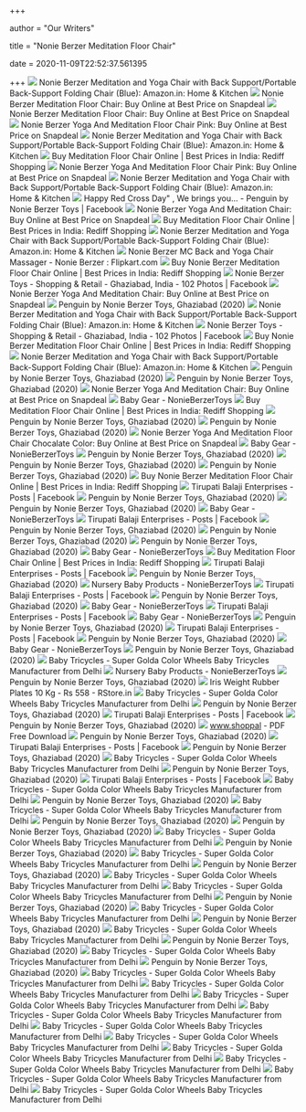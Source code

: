 +++
        
author = "Our Writers"
        
title = "Nonie Berzer Meditation Floor Chair"
        
date = 2020-11-09T22:52:37.561395
        
+++
[ ![](https://images-na.ssl-images-amazon.com/images/I/31yMF%2BQH%2BoL.jpg)](https://images-na.ssl-images-amazon.com/images/I/31yMF%2BQH%2BoL.jpg) Nonie Berzer Meditation and Yoga Chair with Back Support/Portable  Back-Support Folding Chair (Blue): Amazon.in: Home & Kitchen
[ ![](https://n2.sdlcdn.com/imgs/a/h/w/Nonie-Berzer-Body-Massager-SDL336300187-1-32b3a.JPG)](https://n2.sdlcdn.com/imgs/a/h/w/Nonie-Berzer-Body-Massager-SDL336300187-1-32b3a.JPG) Nonie Berzer Meditation Floor Chair: Buy Online at Best Price on Snapdeal
[ ![](https://n1.sdlcdn.com/imgs/a/h/w/Nonie-Berzer-Body-Massager-SDL336300187-2-a6c47.JPG)](https://n1.sdlcdn.com/imgs/a/h/w/Nonie-Berzer-Body-Massager-SDL336300187-2-a6c47.JPG) Nonie Berzer Meditation Floor Chair: Buy Online at Best Price on Snapdeal
[ ![](https://n1.sdlcdn.com/imgs/a/r/w/Nonie-Berzer-Yoga-And-Meditation-SDL319681181-1-5bcdb.jpg)](https://n1.sdlcdn.com/imgs/a/r/w/Nonie-Berzer-Yoga-And-Meditation-SDL319681181-1-5bcdb.jpg) Nonie Berzer Yoga And Meditation Floor Chair Pink: Buy Online at Best Price  on Snapdeal
[ ![](https://images-eu.ssl-images-amazon.com/images/I/31yMF%2BQH%2BoL._SR600%2C315_PIWhiteStrip%2CBottomLeft%2C0%2C35_PIStarRatingFIVE%2CBottomLeft%2C360%2C-6_SR600%2C315_SCLZZZZZZZ_.jpg)](https://images-eu.ssl-images-amazon.com/images/I/31yMF%2BQH%2BoL._SR600%2C315_PIWhiteStrip%2CBottomLeft%2C0%2C35_PIStarRatingFIVE%2CBottomLeft%2C360%2C-6_SR600%2C315_SCLZZZZZZZ_.jpg) Nonie Berzer Meditation and Yoga Chair with Back Support/Portable  Back-Support Folding Chair (Blue): Amazon.in: Home & Kitchen
[ ![](http://imshopping.rediff.com/imgshop/450-450/shopping/pixs/17805/m/mc-chocolate-m-1-2x._meditation-floor-chair.jpg)](http://imshopping.rediff.com/imgshop/450-450/shopping/pixs/17805/m/mc-chocolate-m-1-2x._meditation-floor-chair.jpg) Buy Meditation Floor Chair Online | Best Prices in India: Rediff Shopping
[ ![](https://n3.sdlcdn.com/imgs/a/r/w/Nonie-Berzer-Yoga-And-Meditation-SDL319681181-3-96a1a.jpg)](https://n3.sdlcdn.com/imgs/a/r/w/Nonie-Berzer-Yoga-And-Meditation-SDL319681181-3-96a1a.jpg) Nonie Berzer Yoga And Meditation Floor Chair Pink: Buy Online at Best Price  on Snapdeal
[ ![](https://images-na.ssl-images-amazon.com/images/I/21QrubzDrvL.jpg)](https://images-na.ssl-images-amazon.com/images/I/21QrubzDrvL.jpg) Nonie Berzer Meditation and Yoga Chair with Back Support/Portable  Back-Support Folding Chair (Blue): Amazon.in: Home & Kitchen
[ ![](https://lookaside.fbsbx.com/lookaside/crawler/media/?media_id=2558510547705321)](https://lookaside.fbsbx.com/lookaside/crawler/media/?media_id=2558510547705321) Happy Red Cross Day" , We brings you... - Penguin by Nonie Berzer Toys |  Facebook
[ ![](https://n3.sdlcdn.com/imgs/a/r/d/large/Nonie-Berzer-Yoga-And-Meditation-SDL395554050-1-befc9.jpg)](https://n3.sdlcdn.com/imgs/a/r/d/large/Nonie-Berzer-Yoga-And-Meditation-SDL395554050-1-befc9.jpg) Nonie Berzer Yoga And Meditation Chair: Buy Online at Best Price on Snapdeal
[ ![](http://imshopping.rediff.com/imgshop/800-1280/shopping/pixs/17805/y/yoga_chair_fold_pink._meditation-floor-chair.jpg)](http://imshopping.rediff.com/imgshop/800-1280/shopping/pixs/17805/y/yoga_chair_fold_pink._meditation-floor-chair.jpg) Buy Meditation Floor Chair Online | Best Prices in India: Rediff Shopping
[ ![](https://images-na.ssl-images-amazon.com/images/I/61rHjoXsDcL._SL1500_.jpg)](https://images-na.ssl-images-amazon.com/images/I/61rHjoXsDcL._SL1500_.jpg) Nonie Berzer Meditation and Yoga Chair with Back Support/Portable  Back-Support Folding Chair (Blue): Amazon.in: Home & Kitchen
[ ![](https://rukminim1.flixcart.com/image/352/352/massager/r/b/r/nonie-berzer-back-and-yoga-chair-mc-original-imae38t2xezcgwch.jpeg?q=70)](https://rukminim1.flixcart.com/image/352/352/massager/r/b/r/nonie-berzer-back-and-yoga-chair-mc-original-imae38t2xezcgwch.jpeg?q=70) Nonie Berzer MC Back and Yoga Chair Massager - Nonie Berzer : Flipkart.com
[ ![](http://imshopping.rediff.com/imgshop/300-300/shopping/pixs/24965/h/hawaiiannoni-400_58b65d03b9f72._hawaiian-herbal-noni-juice.jpg)](http://imshopping.rediff.com/imgshop/300-300/shopping/pixs/24965/h/hawaiiannoni-400_58b65d03b9f72._hawaiian-herbal-noni-juice.jpg) Buy Nonie Berzer Meditation Floor Chair Online | Best Prices in India:  Rediff Shopping
[ ![](https://lookaside.fbsbx.com/lookaside/crawler/media/?media_id=147276563668050)](https://lookaside.fbsbx.com/lookaside/crawler/media/?media_id=147276563668050) Nonie Berzer Toys - Shopping & Retail - Ghaziabad, India - 102 Photos |  Facebook
[ ![](https://n3.sdlcdn.com/imgs/a/r/d/large/Nonie-Berzer-Yoga-And-Meditation-SDL395554050-2-a76bf.jpg)](https://n3.sdlcdn.com/imgs/a/r/d/large/Nonie-Berzer-Yoga-And-Meditation-SDL395554050-2-a76bf.jpg) Nonie Berzer Yoga And Meditation Chair: Buy Online at Best Price on Snapdeal
[ ![](https://img.fashyas.com/3/1446005228955864/picture?type=large)](https://img.fashyas.com/3/1446005228955864/picture?type=large) Penguin by Nonie Berzer Toys, Ghaziabad (2020)
[ ![](https://images-na.ssl-images-amazon.com/images/I/21y7yRy7CbL.jpg)](https://images-na.ssl-images-amazon.com/images/I/21y7yRy7CbL.jpg) Nonie Berzer Meditation and Yoga Chair with Back Support/Portable  Back-Support Folding Chair (Blue): Amazon.in: Home & Kitchen
[ ![](https://lookaside.fbsbx.com/lookaside/crawler/media/?media_id=104348951294145)](https://lookaside.fbsbx.com/lookaside/crawler/media/?media_id=104348951294145) Nonie Berzer Toys - Shopping & Retail - Ghaziabad, India - 102 Photos |  Facebook
[ ![](http://imshopping.rediff.com/imgshop/300-300/shopping/pixs/15635/y/yogisradiantnoni500ml._dayogis-radiant-noni-juices-code-dy011-.jpg)](http://imshopping.rediff.com/imgshop/300-300/shopping/pixs/15635/y/yogisradiantnoni500ml._dayogis-radiant-noni-juices-code-dy011-.jpg) Buy Nonie Berzer Meditation Floor Chair Online | Best Prices in India:  Rediff Shopping
[ ![](https://images-na.ssl-images-amazon.com/images/I/61sgMYZX0bL._SL1500_.jpg)](https://images-na.ssl-images-amazon.com/images/I/61sgMYZX0bL._SL1500_.jpg) Nonie Berzer Meditation and Yoga Chair with Back Support/Portable  Back-Support Folding Chair (Blue): Amazon.in: Home & Kitchen
[ ![](https://scontent.fymy1-1.fna.fbcdn.net/v/t1.0-9/p720x720/95953564_2559286717627704_5818199403399217152_o.jpg?_nc_cat=107&_nc_sid=2d5d41&_nc_ohc=EO0fFEZuvCUAX9DvC5S&_nc_ht=scontent.fymy1-1.fna&tp=6&oh=ac9979fbdb59011661823766d186ffaf&oe=5FB19BE1)](https://scontent.fymy1-1.fna.fbcdn.net/v/t1.0-9/p720x720/95953564_2559286717627704_5818199403399217152_o.jpg?_nc_cat=107&_nc_sid=2d5d41&_nc_ohc=EO0fFEZuvCUAX9DvC5S&_nc_ht=scontent.fymy1-1.fna&tp=6&oh=ac9979fbdb59011661823766d186ffaf&oe=5FB19BE1) Penguin by Nonie Berzer Toys, Ghaziabad (2020)
[ ![](https://lookaside.fbsbx.com/lookaside/crawler/media/?media_id=253726762388810&get_thumbnail=1)](https://lookaside.fbsbx.com/lookaside/crawler/media/?media_id=253726762388810&get_thumbnail=1) Penguin by Nonie Berzer Toys, Ghaziabad (2020)
[ ![](https://n1.sdlcdn.com/imgs/a/r/d/large/Nonie-Berzer-Yoga-And-Meditation-SDL395554050-3-2a026.jpg)](https://n1.sdlcdn.com/imgs/a/r/d/large/Nonie-Berzer-Yoga-And-Meditation-SDL395554050-3-2a026.jpg) Nonie Berzer Yoga And Meditation Chair: Buy Online at Best Price on Snapdeal
[ ![](https://secureservercdn.net/192.169.221.188/lz7.72b.myftpupload.com/wp-content/uploads/2020/07/nova-walker-300x300.jpg)](https://secureservercdn.net/192.169.221.188/lz7.72b.myftpupload.com/wp-content/uploads/2020/07/nova-walker-300x300.jpg) Baby Gear - NonieBerzerToys
[ ![](http://imshopping.rediff.com/imgshop/800-1280/shopping/pixs/17805/m/mc_back._meditation-floor-chair.jpg)](http://imshopping.rediff.com/imgshop/800-1280/shopping/pixs/17805/m/mc_back._meditation-floor-chair.jpg) Buy Meditation Floor Chair Online | Best Prices in India: Rediff Shopping
[ ![](https://scontent.fymy1-2.fna.fbcdn.net/v/t1.0-9/s720x720/99295188_2568487880040921_5309938020177149952_n.jpg?_nc_cat=103&_nc_sid=110474&_nc_ohc=c73L9OUGJk0AX_5pInF&_nc_ht=scontent.fymy1-2.fna&tp=7&oh=00d8861c718bb0ed57664b63bab3732f&oe=5F7FBAD4)](https://scontent.fymy1-2.fna.fbcdn.net/v/t1.0-9/s720x720/99295188_2568487880040921_5309938020177149952_n.jpg?_nc_cat=103&_nc_sid=110474&_nc_ohc=c73L9OUGJk0AX_5pInF&_nc_ht=scontent.fymy1-2.fna&tp=7&oh=00d8861c718bb0ed57664b63bab3732f&oe=5F7FBAD4) Penguin by Nonie Berzer Toys, Ghaziabad (2020)
[ ![](https://scontent.fymy1-1.fna.fbcdn.net/v/t1.0-9/p720x720/97621148_2563115613911481_3399869083284406272_o.jpg?_nc_cat=102&_nc_sid=2d5d41&_nc_ohc=74spFEuB048AX-HcH8Y&_nc_ht=scontent.fymy1-1.fna&tp=6&oh=267be5e97d639fbcffd07e7c4bbdbf13&oe=5FB0441C)](https://scontent.fymy1-1.fna.fbcdn.net/v/t1.0-9/p720x720/97621148_2563115613911481_3399869083284406272_o.jpg?_nc_cat=102&_nc_sid=2d5d41&_nc_ohc=74spFEuB048AX-HcH8Y&_nc_ht=scontent.fymy1-1.fna&tp=6&oh=267be5e97d639fbcffd07e7c4bbdbf13&oe=5FB0441C) Penguin by Nonie Berzer Toys, Ghaziabad (2020)
[ ![](https://n3.sdlcdn.com/imgs/a/r/w/Nonie-Berzer-Yoga-And-Meditation-SDL303782988-2-2c6e5.jpg)](https://n3.sdlcdn.com/imgs/a/r/w/Nonie-Berzer-Yoga-And-Meditation-SDL303782988-2-2c6e5.jpg) Nonie Berzer Yoga And Meditation Floor Chair Chocalate Color: Buy Online at  Best Price on Snapdeal
[ ![](https://secureservercdn.net/192.169.221.188/lz7.72b.myftpupload.com/wp-content/uploads/2020/07/smiley-walker-musical-300x300.jpg)](https://secureservercdn.net/192.169.221.188/lz7.72b.myftpupload.com/wp-content/uploads/2020/07/smiley-walker-musical-300x300.jpg) Baby Gear - NonieBerzerToys
[ ![](https://scontent.fymy1-1.fna.fbcdn.net/v/t1.0-9/p720x720/101830581_2579097158979993_5977585571034300416_o.jpg?_nc_cat=107&_nc_sid=2d5d41&_nc_ohc=WwOZ6zSrn4kAX-TwVu5&_nc_ht=scontent.fymy1-1.fna&tp=6&oh=db8bf76728f86e7dbaa69a00425e86be&oe=5F813688)](https://scontent.fymy1-1.fna.fbcdn.net/v/t1.0-9/p720x720/101830581_2579097158979993_5977585571034300416_o.jpg?_nc_cat=107&_nc_sid=2d5d41&_nc_ohc=WwOZ6zSrn4kAX-TwVu5&_nc_ht=scontent.fymy1-1.fna&tp=6&oh=db8bf76728f86e7dbaa69a00425e86be&oe=5F813688) Penguin by Nonie Berzer Toys, Ghaziabad (2020)
[ ![](https://scontent.fymy1-1.fna.fbcdn.net/v/t1.0-9/s720x720/98201155_2562949803928062_5184799835861024768_o.jpg?_nc_cat=104&_nc_sid=7aed08&_nc_ohc=R4BCMJjV89oAX9VhYkp&_nc_ht=scontent.fymy1-1.fna&tp=7&oh=862e83627f1d35f9cc051260e807cf36&oe=5FADF7A2)](https://scontent.fymy1-1.fna.fbcdn.net/v/t1.0-9/s720x720/98201155_2562949803928062_5184799835861024768_o.jpg?_nc_cat=104&_nc_sid=7aed08&_nc_ohc=R4BCMJjV89oAX9VhYkp&_nc_ht=scontent.fymy1-1.fna&tp=7&oh=862e83627f1d35f9cc051260e807cf36&oe=5FADF7A2) Penguin by Nonie Berzer Toys, Ghaziabad (2020)
[ ![](https://scontent.fymy1-1.fna.fbcdn.net/v/t1.0-9/s720x720/107099751_137546667974373_6823598274149268713_o.jpg?_nc_cat=108&_nc_sid=2d5d41&_nc_ohc=k5KEMcdKzjMAX_FpZDP&_nc_ht=scontent.fymy1-1.fna&tp=7&oh=a11f5b6deaab4c5d03df782d8353597d&oe=5F80129C)](https://scontent.fymy1-1.fna.fbcdn.net/v/t1.0-9/s720x720/107099751_137546667974373_6823598274149268713_o.jpg?_nc_cat=108&_nc_sid=2d5d41&_nc_ohc=k5KEMcdKzjMAX_FpZDP&_nc_ht=scontent.fymy1-1.fna&tp=7&oh=a11f5b6deaab4c5d03df782d8353597d&oe=5F80129C) Penguin by Nonie Berzer Toys, Ghaziabad (2020)
[ ![](http://imshopping.rediff.com/imgshop/300-300/shopping/pixs/946/h/health006jan2008._massage-chair-massager-with-sound-therapy.jpg)](http://imshopping.rediff.com/imgshop/300-300/shopping/pixs/946/h/health006jan2008._massage-chair-massager-with-sound-therapy.jpg) Buy Nonie Berzer Meditation Floor Chair Online | Best Prices in India:  Rediff Shopping
[ ![](https://lookaside.fbsbx.com/lookaside/crawler/media/?media_id=810139682685932)](https://lookaside.fbsbx.com/lookaside/crawler/media/?media_id=810139682685932) Tirupati Balaji Enterprises - Posts | Facebook
[ ![](https://scontent.fymy1-2.fna.fbcdn.net/v/t1.0-9/p720x720/97125090_2562758697280506_2560328780803473408_o.jpg?_nc_cat=111&_nc_sid=2d5d41&_nc_ohc=A_x4KquPYbwAX9NS6og&_nc_ht=scontent.fymy1-2.fna&tp=6&oh=9f8d7d6f1454c18c947b1b8bb2664e77&oe=5FAE4A21)](https://scontent.fymy1-2.fna.fbcdn.net/v/t1.0-9/p720x720/97125090_2562758697280506_2560328780803473408_o.jpg?_nc_cat=111&_nc_sid=2d5d41&_nc_ohc=A_x4KquPYbwAX9NS6og&_nc_ht=scontent.fymy1-2.fna&tp=6&oh=9f8d7d6f1454c18c947b1b8bb2664e77&oe=5FAE4A21) Penguin by Nonie Berzer Toys, Ghaziabad (2020)
[ ![](https://scontent.fymy1-1.fna.fbcdn.net/v/t1.0-9/p720x720/96396814_2561355144087528_3631758769936924672_o.jpg?_nc_cat=102&_nc_sid=2d5d41&_nc_ohc=dCnXHXPfzGwAX-1Qsnx&_nc_ht=scontent.fymy1-1.fna&tp=6&oh=8e097bf96510d77c9f5ba02bc00ec023&oe=5F81E47C)](https://scontent.fymy1-1.fna.fbcdn.net/v/t1.0-9/p720x720/96396814_2561355144087528_3631758769936924672_o.jpg?_nc_cat=102&_nc_sid=2d5d41&_nc_ohc=dCnXHXPfzGwAX-1Qsnx&_nc_ht=scontent.fymy1-1.fna&tp=6&oh=8e097bf96510d77c9f5ba02bc00ec023&oe=5F81E47C) Penguin by Nonie Berzer Toys, Ghaziabad (2020)
[ ![](https://secureservercdn.net/192.169.221.188/lz7.72b.myftpupload.com/wp-content/uploads/2017/12/steelcraft-baby-products-shastri-nagar-n-delhi-baby-chair-dealers-syfijbehno-300x300.jpg)](https://secureservercdn.net/192.169.221.188/lz7.72b.myftpupload.com/wp-content/uploads/2017/12/steelcraft-baby-products-shastri-nagar-n-delhi-baby-chair-dealers-syfijbehno-300x300.jpg) Baby Gear - NonieBerzerToys
[ ![](https://lookaside.fbsbx.com/lookaside/crawler/media/?media_id=810135879352979)](https://lookaside.fbsbx.com/lookaside/crawler/media/?media_id=810135879352979) Tirupati Balaji Enterprises - Posts | Facebook
[ ![](https://scontent.fymy1-1.fna.fbcdn.net/v/t1.0-9/p720x720/96085996_2557277877828588_8247973436240953344_o.jpg?_nc_cat=107&_nc_sid=2d5d41&_nc_ohc=EVSWIjkkiY4AX8cAJ5i&_nc_ht=scontent.fymy1-1.fna&tp=6&oh=014dc719400d03b1c325a624b09e7acb&oe=5F7FF70D)](https://scontent.fymy1-1.fna.fbcdn.net/v/t1.0-9/p720x720/96085996_2557277877828588_8247973436240953344_o.jpg?_nc_cat=107&_nc_sid=2d5d41&_nc_ohc=EVSWIjkkiY4AX8cAJ5i&_nc_ht=scontent.fymy1-1.fna&tp=6&oh=014dc719400d03b1c325a624b09e7acb&oe=5F7FF70D) Penguin by Nonie Berzer Toys, Ghaziabad (2020)
[ ![](http://www.findglocal.com/img/findglocal/logo.png)](http://www.findglocal.com/img/findglocal/logo.png) Penguin by Nonie Berzer Toys, Ghaziabad (2020)
[ ![](https://scontent.fymy1-1.fna.fbcdn.net/v/t1.0-9/p720x720/96818400_2560842407472135_5949476289982234624_o.jpg?_nc_cat=109&_nc_sid=2d5d41&_nc_ohc=wBs_JsUVKBwAX-wt5Pe&_nc_ht=scontent.fymy1-1.fna&tp=6&oh=27526f24e077bdaedf51db2f2813ac14&oe=5F819C83)](https://scontent.fymy1-1.fna.fbcdn.net/v/t1.0-9/p720x720/96818400_2560842407472135_5949476289982234624_o.jpg?_nc_cat=109&_nc_sid=2d5d41&_nc_ohc=wBs_JsUVKBwAX-wt5Pe&_nc_ht=scontent.fymy1-1.fna&tp=6&oh=27526f24e077bdaedf51db2f2813ac14&oe=5F819C83) Penguin by Nonie Berzer Toys, Ghaziabad (2020)
[ ![](https://secureservercdn.net/192.169.221.188/lz7.72b.myftpupload.com/wp-content/uploads/2020/06/71p68RgV6zL._SL1350_-300x300.jpg)](https://secureservercdn.net/192.169.221.188/lz7.72b.myftpupload.com/wp-content/uploads/2020/06/71p68RgV6zL._SL1350_-300x300.jpg) Baby Gear - NonieBerzerToys
[ ![](http://imshopping.rediff.com/imgshop/200-200/shopping/pixs/17805/y/ypga_chair_pink._meditation-floor-chair.jpg)](http://imshopping.rediff.com/imgshop/200-200/shopping/pixs/17805/y/ypga_chair_pink._meditation-floor-chair.jpg) Buy Meditation Floor Chair Online | Best Prices in India: Rediff Shopping
[ ![](https://lookaside.fbsbx.com/lookaside/crawler/media/?media_id=810138996019334)](https://lookaside.fbsbx.com/lookaside/crawler/media/?media_id=810138996019334) Tirupati Balaji Enterprises - Posts | Facebook
[ ![](https://scontent.fymy1-2.fna.fbcdn.net/v/t1.0-9/p720x720/96580942_2562046974018345_7147542741298184192_o.jpg?_nc_cat=111&_nc_sid=2d5d41&_nc_ohc=SFkgEQAGzG0AX_spvp-&_nc_ht=scontent.fymy1-2.fna&tp=6&oh=d0d297151dabd50bab12d1697ac09f64&oe=5F80731B)](https://scontent.fymy1-2.fna.fbcdn.net/v/t1.0-9/p720x720/96580942_2562046974018345_7147542741298184192_o.jpg?_nc_cat=111&_nc_sid=2d5d41&_nc_ohc=SFkgEQAGzG0AX_spvp-&_nc_ht=scontent.fymy1-2.fna&tp=6&oh=d0d297151dabd50bab12d1697ac09f64&oe=5F80731B) Penguin by Nonie Berzer Toys, Ghaziabad (2020)
[ ![](https://secureservercdn.net/192.169.221.188/lz7.72b.myftpupload.com/wp-content/uploads/2020/06/shippingreturns-1-300x300.jpg)](https://secureservercdn.net/192.169.221.188/lz7.72b.myftpupload.com/wp-content/uploads/2020/06/shippingreturns-1-300x300.jpg) Nursery Baby Products - NonieBerzerToys
[ ![](https://lookaside.fbsbx.com/lookaside/crawler/media/?media_id=810135846019649)](https://lookaside.fbsbx.com/lookaside/crawler/media/?media_id=810135846019649) Tirupati Balaji Enterprises - Posts | Facebook
[ ![](https://scontent.fymy1-1.fna.fbcdn.net/v/t1.0-9/s720x720/96252211_2557796724443370_3818395431323303936_o.jpg?_nc_cat=109&_nc_sid=2d5d41&_nc_ohc=P77kwel2ssUAX-tbI1G&_nc_ht=scontent.fymy1-1.fna&tp=7&oh=d706b7aac377899ec8b0c3bd4db730f7&oe=5F8026C2)](https://scontent.fymy1-1.fna.fbcdn.net/v/t1.0-9/s720x720/96252211_2557796724443370_3818395431323303936_o.jpg?_nc_cat=109&_nc_sid=2d5d41&_nc_ohc=P77kwel2ssUAX-tbI1G&_nc_ht=scontent.fymy1-1.fna&tp=7&oh=d706b7aac377899ec8b0c3bd4db730f7&oe=5F8026C2) Penguin by Nonie Berzer Toys, Ghaziabad (2020)
[ ![](https://secureservercdn.net/192.169.221.188/lz7.72b.myftpupload.com/wp-content/uploads/2020/06/51nJI5pGe5L-300x300.jpg)](https://secureservercdn.net/192.169.221.188/lz7.72b.myftpupload.com/wp-content/uploads/2020/06/51nJI5pGe5L-300x300.jpg) Baby Gear - NonieBerzerToys
[ ![](https://lookaside.fbsbx.com/lookaside/crawler/media/?media_id=810138979352669)](https://lookaside.fbsbx.com/lookaside/crawler/media/?media_id=810138979352669) Tirupati Balaji Enterprises - Posts | Facebook
[ ![](https://secureservercdn.net/192.169.221.188/lz7.72b.myftpupload.com/wp-content/uploads/2020/06/517qqDwhxGL-1-300x300.jpg)](https://secureservercdn.net/192.169.221.188/lz7.72b.myftpupload.com/wp-content/uploads/2020/06/517qqDwhxGL-1-300x300.jpg) Baby Gear - NonieBerzerToys
[ ![](https://scontent.fymy1-1.fna.fbcdn.net/v/t1.0-9/s720x720/96529217_2560270434195999_2956780006258245632_o.jpg?_nc_cat=102&_nc_sid=110474&_nc_ohc=M8mwP0UgBVsAX_vIRPJ&_nc_ht=scontent.fymy1-1.fna&tp=7&oh=519d8637fd6f8cf693ae1fdfb74e55af&oe=5F805077)](https://scontent.fymy1-1.fna.fbcdn.net/v/t1.0-9/s720x720/96529217_2560270434195999_2956780006258245632_o.jpg?_nc_cat=102&_nc_sid=110474&_nc_ohc=M8mwP0UgBVsAX_vIRPJ&_nc_ht=scontent.fymy1-1.fna&tp=7&oh=519d8637fd6f8cf693ae1fdfb74e55af&oe=5F805077) Penguin by Nonie Berzer Toys, Ghaziabad (2020)
[ ![](https://lookaside.fbsbx.com/lookaside/crawler/media/?media_id=810139729352594)](https://lookaside.fbsbx.com/lookaside/crawler/media/?media_id=810139729352594) Tirupati Balaji Enterprises - Posts | Facebook
[ ![](https://scontent.fymy1-1.fna.fbcdn.net/v/t1.0-9/s720x720/96414955_2557834944439548_7975150997565603840_o.jpg?_nc_cat=104&_nc_sid=2d5d41&_nc_ohc=kgVe2eKplkwAX-3X31X&_nc_ht=scontent.fymy1-1.fna&tp=7&oh=a5c5e1f7e466d3085c1d1f6bf74cc38c&oe=5F8006CB)](https://scontent.fymy1-1.fna.fbcdn.net/v/t1.0-9/s720x720/96414955_2557834944439548_7975150997565603840_o.jpg?_nc_cat=104&_nc_sid=2d5d41&_nc_ohc=kgVe2eKplkwAX-3X31X&_nc_ht=scontent.fymy1-1.fna&tp=7&oh=a5c5e1f7e466d3085c1d1f6bf74cc38c&oe=5F8006CB) Penguin by Nonie Berzer Toys, Ghaziabad (2020)
[ ![](https://secureservercdn.net/192.169.221.188/lz7.72b.myftpupload.com/wp-content/uploads/2020/07/Screenshot_20200706-112630__01-300x300.jpg)](https://secureservercdn.net/192.169.221.188/lz7.72b.myftpupload.com/wp-content/uploads/2020/07/Screenshot_20200706-112630__01-300x300.jpg) Baby Gear - NonieBerzerToys
[ ![](https://scontent.fymy1-1.fna.fbcdn.net/v/t15.5256-10/s160x160/34977249_2085907311632316_9083316284363374592_n.jpg?_nc_cat=107&_nc_sid=08861d&_nc_ohc=Pxhzb0oBpDIAX_UAxhO&_nc_ht=scontent.fymy1-1.fna&oh=f688ecafe77694281371a3ede5121f98&oe=5F63A1B1)](https://scontent.fymy1-1.fna.fbcdn.net/v/t15.5256-10/s160x160/34977249_2085907311632316_9083316284363374592_n.jpg?_nc_cat=107&_nc_sid=08861d&_nc_ohc=Pxhzb0oBpDIAX_UAxhO&_nc_ht=scontent.fymy1-1.fna&oh=f688ecafe77694281371a3ede5121f98&oe=5F63A1B1) Penguin by Nonie Berzer Toys, Ghaziabad (2020)
[ ![](https://3.imimg.com/data3/YH/PT/MY-4158731/medyog-250x250.jpg)](https://3.imimg.com/data3/YH/PT/MY-4158731/medyog-250x250.jpg) Baby Tricycles - Super Golda Color Wheels Baby Tricycles Manufacturer from  Delhi
[ ![](https://secureservercdn.net/192.169.221.188/lz7.72b.myftpupload.com/wp-content/uploads/2020/06/Ehomekart-Blue-Deluxe-Baby-Bather-SDL612819853-1-ba662-300x300.jpg)](https://secureservercdn.net/192.169.221.188/lz7.72b.myftpupload.com/wp-content/uploads/2020/06/Ehomekart-Blue-Deluxe-Baby-Bather-SDL612819853-1-ba662-300x300.jpg) Nursery Baby Products - NonieBerzerToys
[ ![](https://scontent.fymy1-2.fna.fbcdn.net/v/t1.0-9/p720x720/95439658_2557807367775639_6091590263816323072_o.jpg?_nc_cat=110&_nc_sid=2d5d41&_nc_ohc=IaLEepIa6RMAX-5ICn7&_nc_ht=scontent.fymy1-2.fna&tp=6&oh=bbc58be65e0e0248f67057646a6689fb&oe=5F832EC3)](https://scontent.fymy1-2.fna.fbcdn.net/v/t1.0-9/p720x720/95439658_2557807367775639_6091590263816323072_o.jpg?_nc_cat=110&_nc_sid=2d5d41&_nc_ohc=IaLEepIa6RMAX-5ICn7&_nc_ht=scontent.fymy1-2.fna&tp=6&oh=bbc58be65e0e0248f67057646a6689fb&oe=5F832EC3) Penguin by Nonie Berzer Toys, Ghaziabad (2020)
[ ![](http://n1.sdlcdn.com/imgs/a/m/f//large//Iris-Weight-Rubber-Plates-10-SDL631620193-1-4bb65.jpg)](http://n1.sdlcdn.com/imgs/a/m/f//large//Iris-Weight-Rubber-Plates-10-SDL631620193-1-4bb65.jpg) Iris Weight Rubber Plates 10 Kg - Rs 558 - RStore.in
[ ![](https://3.imimg.com/data3/FN/NK/MY-4158731/durfy-500x500.jpg)](https://3.imimg.com/data3/FN/NK/MY-4158731/durfy-500x500.jpg) Baby Tricycles - Super Golda Color Wheels Baby Tricycles Manufacturer from  Delhi
[ ![](https://scontent.fymy1-2.fna.fbcdn.net/v/t1.0-9/p720x720/96675707_2560617184161324_5683560351992381440_o.jpg?_nc_cat=103&_nc_sid=2d5d41&_nc_ohc=OWVwjct7oWMAX_hVNag&_nc_ht=scontent.fymy1-2.fna&tp=6&oh=eec57c2c03bc36e8ee584711fe5fd2e3&oe=5F836E15)](https://scontent.fymy1-2.fna.fbcdn.net/v/t1.0-9/p720x720/96675707_2560617184161324_5683560351992381440_o.jpg?_nc_cat=103&_nc_sid=2d5d41&_nc_ohc=OWVwjct7oWMAX_hVNag&_nc_ht=scontent.fymy1-2.fna&tp=6&oh=eec57c2c03bc36e8ee584711fe5fd2e3&oe=5F836E15) Penguin by Nonie Berzer Toys, Ghaziabad (2020)
[ ![](https://lookaside.fbsbx.com/lookaside/crawler/media/?media_id=810135902686310)](https://lookaside.fbsbx.com/lookaside/crawler/media/?media_id=810135902686310) Tirupati Balaji Enterprises - Posts | Facebook
[ ![](https://scontent.fymy1-2.fna.fbcdn.net/v/t15.5256-10/p160x160/34840462_2085590251664022_3126977482750689280_n.jpg?_nc_cat=111&_nc_sid=08861d&_nc_ohc=GlOHm6VxW6QAX8XnvTv&_nc_ht=scontent.fymy1-2.fna&oh=1b9d95bd3ee537fb5ad481440cabb33a&oe=5F63CBCE)](https://scontent.fymy1-2.fna.fbcdn.net/v/t15.5256-10/p160x160/34840462_2085590251664022_3126977482750689280_n.jpg?_nc_cat=111&_nc_sid=08861d&_nc_ohc=GlOHm6VxW6QAX8XnvTv&_nc_ht=scontent.fymy1-2.fna&oh=1b9d95bd3ee537fb5ad481440cabb33a&oe=5F63CBCE) Penguin by Nonie Berzer Toys, Ghaziabad (2020)
[ ![](https://pingpdf.com/assets/img/pingpdf_logo.png)](https://pingpdf.com/assets/img/pingpdf_logo.png) www.shoppal - PDF Free Download
[ ![](https://scontent.fymy1-2.fna.fbcdn.net/v/t1.0-9/p720x720/96143200_2562317573991285_3305849599180144640_o.jpg?_nc_cat=101&_nc_sid=2d5d41&_nc_ohc=ilkyPpDaGO8AX8Zy_E4&_nc_ht=scontent.fymy1-2.fna&tp=6&oh=b5e5c9c9a5fb9c9efb66fdcf609dccb2&oe=5F816ACB)](https://scontent.fymy1-2.fna.fbcdn.net/v/t1.0-9/p720x720/96143200_2562317573991285_3305849599180144640_o.jpg?_nc_cat=101&_nc_sid=2d5d41&_nc_ohc=ilkyPpDaGO8AX8Zy_E4&_nc_ht=scontent.fymy1-2.fna&tp=6&oh=b5e5c9c9a5fb9c9efb66fdcf609dccb2&oe=5F816ACB) Penguin by Nonie Berzer Toys, Ghaziabad (2020)
[ ![](https://lookaside.fbsbx.com/lookaside/crawler/media/?media_id=810142179352349)](https://lookaside.fbsbx.com/lookaside/crawler/media/?media_id=810142179352349) Tirupati Balaji Enterprises - Posts | Facebook
[ ![](https://scontent.fymy1-2.fna.fbcdn.net/v/t1.0-9/p720x720/96157897_2559549400934769_8497191752564736000_o.jpg?_nc_cat=101&_nc_sid=2d5d41&_nc_ohc=puOwJvQ6TaIAX9kDDS8&_nc_ht=scontent.fymy1-2.fna&tp=6&oh=aac5aa98aca598a3ec1acdf4919a90bc&oe=5F82ABAB)](https://scontent.fymy1-2.fna.fbcdn.net/v/t1.0-9/p720x720/96157897_2559549400934769_8497191752564736000_o.jpg?_nc_cat=101&_nc_sid=2d5d41&_nc_ohc=puOwJvQ6TaIAX9kDDS8&_nc_ht=scontent.fymy1-2.fna&tp=6&oh=aac5aa98aca598a3ec1acdf4919a90bc&oe=5F82ABAB) Penguin by Nonie Berzer Toys, Ghaziabad (2020)
[ ![](https://2.imimg.com/data2/LH/PD/MY-4158731/s-s-maharound-activa-wheel-500x500.jpg)](https://2.imimg.com/data2/LH/PD/MY-4158731/s-s-maharound-activa-wheel-500x500.jpg) Baby Tricycles - Super Golda Color Wheels Baby Tricycles Manufacturer from  Delhi
[ ![](https://scontent.fymy1-2.fna.fbcdn.net/v/t1.0-9/p720x720/98590661_2568092940080415_2183210491638185984_o.jpg?_nc_cat=105&_nc_sid=110474&_nc_ohc=SiUi2xRgFvsAX8uSuZ0&_nc_ht=scontent.fymy1-2.fna&tp=6&oh=5c71d8e4a88a2ce15dd2348227fa5560&oe=5F81C848)](https://scontent.fymy1-2.fna.fbcdn.net/v/t1.0-9/p720x720/98590661_2568092940080415_2183210491638185984_o.jpg?_nc_cat=105&_nc_sid=110474&_nc_ohc=SiUi2xRgFvsAX8uSuZ0&_nc_ht=scontent.fymy1-2.fna&tp=6&oh=5c71d8e4a88a2ce15dd2348227fa5560&oe=5F81C848) Penguin by Nonie Berzer Toys, Ghaziabad (2020)
[ ![](https://lookaside.fbsbx.com/lookaside/crawler/media/?media_id=810139716019262)](https://lookaside.fbsbx.com/lookaside/crawler/media/?media_id=810139716019262) Tirupati Balaji Enterprises - Posts | Facebook
[ ![](https://3.imimg.com/data3/DH/SO/MY-4158731/super-golda-color-wheels-500x500.jpg)](https://3.imimg.com/data3/DH/SO/MY-4158731/super-golda-color-wheels-500x500.jpg) Baby Tricycles - Super Golda Color Wheels Baby Tricycles Manufacturer from  Delhi
[ ![](https://scontent.fymy1-2.fna.fbcdn.net/v/t1.0-9/s720x720/97960001_2564326657123710_7090730954016161792_o.jpg?_nc_cat=110&_nc_sid=2d5d41&_nc_ohc=V3lxPDjmleIAX9oTqTY&_nc_ht=scontent.fymy1-2.fna&tp=7&oh=ff62f0dcbdcf5ddb36b333e6c19bedf8&oe=5F81A12F)](https://scontent.fymy1-2.fna.fbcdn.net/v/t1.0-9/s720x720/97960001_2564326657123710_7090730954016161792_o.jpg?_nc_cat=110&_nc_sid=2d5d41&_nc_ohc=V3lxPDjmleIAX9oTqTY&_nc_ht=scontent.fymy1-2.fna&tp=7&oh=ff62f0dcbdcf5ddb36b333e6c19bedf8&oe=5F81A12F) Penguin by Nonie Berzer Toys, Ghaziabad (2020)
[ ![](https://3.imimg.com/data3/BG/YT/MY-4158731/saloni-aristo-wheel-500x500.jpg)](https://3.imimg.com/data3/BG/YT/MY-4158731/saloni-aristo-wheel-500x500.jpg) Baby Tricycles - Super Golda Color Wheels Baby Tricycles Manufacturer from  Delhi
[ ![](https://scontent.fymy1-2.fna.fbcdn.net/v/t1.0-9/p720x720/101075917_115378203524553_3922572641931624448_o.jpg?_nc_cat=105&_nc_sid=9e2e56&_nc_ohc=-Bx-rPGDmooAX9xNHgK&_nc_ht=scontent.fymy1-2.fna&tp=6&oh=4db360f7fa7a1cf0242ce7e17a04429a&oe=5F8379BC)](https://scontent.fymy1-2.fna.fbcdn.net/v/t1.0-9/p720x720/101075917_115378203524553_3922572641931624448_o.jpg?_nc_cat=105&_nc_sid=9e2e56&_nc_ohc=-Bx-rPGDmooAX9xNHgK&_nc_ht=scontent.fymy1-2.fna&tp=6&oh=4db360f7fa7a1cf0242ce7e17a04429a&oe=5F8379BC) Penguin by Nonie Berzer Toys, Ghaziabad (2020)
[ ![](https://scontent.fymy1-1.fna.fbcdn.net/v/t1.0-9/s720x720/96385757_2558570751032634_7630499792119922688_o.jpg?_nc_cat=107&_nc_sid=2d5d41&_nc_ohc=XY4QCK9pUlIAX9pLpHe&_nc_oc=AQms0COh1thPGhf0E19JXVudMVSBdp6vnT8u1cASIALNDgMRnJCOKfbO8LWaVOxclWQg__f1X5w69DvRm3geAGzG&_nc_ht=scontent.fymy1-1.fna&tp=7&oh=8defa13cbbdbba80af97de244e1e6b2c&oe=5F804719)](https://scontent.fymy1-1.fna.fbcdn.net/v/t1.0-9/s720x720/96385757_2558570751032634_7630499792119922688_o.jpg?_nc_cat=107&_nc_sid=2d5d41&_nc_ohc=XY4QCK9pUlIAX9pLpHe&_nc_oc=AQms0COh1thPGhf0E19JXVudMVSBdp6vnT8u1cASIALNDgMRnJCOKfbO8LWaVOxclWQg__f1X5w69DvRm3geAGzG&_nc_ht=scontent.fymy1-1.fna&tp=7&oh=8defa13cbbdbba80af97de244e1e6b2c&oe=5F804719) Penguin by Nonie Berzer Toys, Ghaziabad (2020)
[ ![](https://4.imimg.com/data4/EK/WF/MY-4158731/boomer-led-walker-500x500.jpeg)](https://4.imimg.com/data4/EK/WF/MY-4158731/boomer-led-walker-500x500.jpeg) Baby Tricycles - Super Golda Color Wheels Baby Tricycles Manufacturer from  Delhi
[ ![](https://scontent.fymy1-2.fna.fbcdn.net/v/t1.0-9/s720x720/97966663_2563587910530918_4165406914571665408_o.jpg?_nc_cat=105&_nc_sid=2d5d41&_nc_ohc=d5y0gniAKdsAX_0EoVW&_nc_ht=scontent.fymy1-2.fna&tp=7&oh=7d109e4f65d7ce4c0b41d8f6910990d7&oe=5F817D25)](https://scontent.fymy1-2.fna.fbcdn.net/v/t1.0-9/s720x720/97966663_2563587910530918_4165406914571665408_o.jpg?_nc_cat=105&_nc_sid=2d5d41&_nc_ohc=d5y0gniAKdsAX_0EoVW&_nc_ht=scontent.fymy1-2.fna&tp=7&oh=7d109e4f65d7ce4c0b41d8f6910990d7&oe=5F817D25) Penguin by Nonie Berzer Toys, Ghaziabad (2020)
[ ![](https://4.imimg.com/data4/CC/EU/IMOB-4158731/1472748329013-500x500.jpeg)](https://4.imimg.com/data4/CC/EU/IMOB-4158731/1472748329013-500x500.jpeg) Baby Tricycles - Super Golda Color Wheels Baby Tricycles Manufacturer from  Delhi
[ ![](https://scontent.fymy1-2.fna.fbcdn.net/v/t1.0-9/p720x720/96449570_2559291644293878_1208484427068342272_o.jpg?_nc_cat=105&_nc_sid=2d5d41&_nc_ohc=K9g8Ud3Vp_IAX95VepV&_nc_ht=scontent.fymy1-2.fna&tp=6&oh=104a4c70244f84ebcd76feeed7cac4fc&oe=5F80A227)](https://scontent.fymy1-2.fna.fbcdn.net/v/t1.0-9/p720x720/96449570_2559291644293878_1208484427068342272_o.jpg?_nc_cat=105&_nc_sid=2d5d41&_nc_ohc=K9g8Ud3Vp_IAX95VepV&_nc_ht=scontent.fymy1-2.fna&tp=6&oh=104a4c70244f84ebcd76feeed7cac4fc&oe=5F80A227) Penguin by Nonie Berzer Toys, Ghaziabad (2020)
[ ![](https://3.imimg.com/data3/BS/YF/MY-4158731/new-golda-musical-500x500.jpg)](https://3.imimg.com/data3/BS/YF/MY-4158731/new-golda-musical-500x500.jpg) Baby Tricycles - Super Golda Color Wheels Baby Tricycles Manufacturer from  Delhi
[ ![](https://4.imimg.com/data4/FH/NF/MY-4158731/img_4238-500x500.jpeg)](https://4.imimg.com/data4/FH/NF/MY-4158731/img_4238-500x500.jpeg) Baby Tricycles - Super Golda Color Wheels Baby Tricycles Manufacturer from  Delhi
[ ![](https://scontent.fymy1-1.fna.fbcdn.net/v/t1.0-9/s720x720/99296317_2566281303594912_4531265169581408256_n.jpg?_nc_cat=107&_nc_sid=110474&_nc_ohc=dxK2QOWxfCkAX95LEQT&_nc_ht=scontent.fymy1-1.fna&tp=7&oh=745bd1937dbe7e30d2dce15cc315180f&oe=5F8206EE)](https://scontent.fymy1-1.fna.fbcdn.net/v/t1.0-9/s720x720/99296317_2566281303594912_4531265169581408256_n.jpg?_nc_cat=107&_nc_sid=110474&_nc_ohc=dxK2QOWxfCkAX95LEQT&_nc_ht=scontent.fymy1-1.fna&tp=7&oh=745bd1937dbe7e30d2dce15cc315180f&oe=5F8206EE) Penguin by Nonie Berzer Toys, Ghaziabad (2020)
[ ![](https://2.imimg.com/data2/AQ/KK/MY-4158731/s-s-maharound-aristro-wheel-500x500.jpg)](https://2.imimg.com/data2/AQ/KK/MY-4158731/s-s-maharound-aristro-wheel-500x500.jpg) Baby Tricycles - Super Golda Color Wheels Baby Tricycles Manufacturer from  Delhi
[ ![](https://scontent.fymy1-1.fna.fbcdn.net/v/t1.0-9/p720x720/96945034_2560176620872047_1447714638031486976_o.jpg?_nc_cat=100&_nc_sid=110474&_nc_ohc=Jhid544GvocAX-hxzEV&_nc_ht=scontent.fymy1-1.fna&tp=6&oh=f6b8c944b1d6d3846044b633cf19acd4&oe=5F8250E6)](https://scontent.fymy1-1.fna.fbcdn.net/v/t1.0-9/p720x720/96945034_2560176620872047_1447714638031486976_o.jpg?_nc_cat=100&_nc_sid=110474&_nc_ohc=Jhid544GvocAX-hxzEV&_nc_ht=scontent.fymy1-1.fna&tp=6&oh=f6b8c944b1d6d3846044b633cf19acd4&oe=5F8250E6) Penguin by Nonie Berzer Toys, Ghaziabad (2020)
[ ![](https://2.imimg.com/data2/QT/WR/MY-4158731/s-s-sqr-mantra-big-boss-wheel-500x500.jpg)](https://2.imimg.com/data2/QT/WR/MY-4158731/s-s-sqr-mantra-big-boss-wheel-500x500.jpg) Baby Tricycles - Super Golda Color Wheels Baby Tricycles Manufacturer from  Delhi
[ ![](https://scontent.fymy1-1.fna.fbcdn.net/v/t15.5256-10/p168x128/95632643_621227315402348_6010379961326632960_n.jpg?_nc_cat=102&_nc_sid=08861d&_nc_ohc=8idVWywQ4-EAX-Wjz6R&_nc_ht=scontent.fymy1-1.fna&oh=6de103fbf85ae83a32cc227c6d1a1601&oe=5F80D7EB)](https://scontent.fymy1-1.fna.fbcdn.net/v/t15.5256-10/p168x128/95632643_621227315402348_6010379961326632960_n.jpg?_nc_cat=102&_nc_sid=08861d&_nc_ohc=8idVWywQ4-EAX-Wjz6R&_nc_ht=scontent.fymy1-1.fna&oh=6de103fbf85ae83a32cc227c6d1a1601&oe=5F80D7EB) Penguin by Nonie Berzer Toys, Ghaziabad (2020)
[ ![](https://4.imimg.com/data4/WC/IV/MY-4158731/eco-500x500.jpeg)](https://4.imimg.com/data4/WC/IV/MY-4158731/eco-500x500.jpeg) Baby Tricycles - Super Golda Color Wheels Baby Tricycles Manufacturer from  Delhi
[ ![](https://scontent.fymy1-2.fna.fbcdn.net/v/t1.0-9/s720x720/97474215_2562961727260203_4959497061377507328_o.jpg?_nc_cat=105&_nc_sid=110474&_nc_ohc=DDmA9iq-d3EAX89n7U5&_nc_oc=AQnfhkyHwCRuVxXlNP_MYGjFG83-evPvDpu8Vyoyt5WeAqqFkvH891ri9yWwjcwzHtHNdjJVbDxfUNohGwB7XFYF&_nc_ht=scontent.fymy1-2.fna&tp=7&oh=5569f49a00bf3a230b78c5f82136599f&oe=5F837CC5)](https://scontent.fymy1-2.fna.fbcdn.net/v/t1.0-9/s720x720/97474215_2562961727260203_4959497061377507328_o.jpg?_nc_cat=105&_nc_sid=110474&_nc_ohc=DDmA9iq-d3EAX89n7U5&_nc_oc=AQnfhkyHwCRuVxXlNP_MYGjFG83-evPvDpu8Vyoyt5WeAqqFkvH891ri9yWwjcwzHtHNdjJVbDxfUNohGwB7XFYF&_nc_ht=scontent.fymy1-2.fna&tp=7&oh=5569f49a00bf3a230b78c5f82136599f&oe=5F837CC5) Penguin by Nonie Berzer Toys, Ghaziabad (2020)
[ ![](https://3.imimg.com/data3/IX/CM/MY-4158731/dg-2-dabangg-500x500.jpg)](https://3.imimg.com/data3/IX/CM/MY-4158731/dg-2-dabangg-500x500.jpg) Baby Tricycles - Super Golda Color Wheels Baby Tricycles Manufacturer from  Delhi
[ ![](https://2.imimg.com/data2/NA/FE/MY-4158731/s-s-square-mantra-aristo-wheel-500x500.jpg)](https://2.imimg.com/data2/NA/FE/MY-4158731/s-s-square-mantra-aristo-wheel-500x500.jpg) Baby Tricycles - Super Golda Color Wheels Baby Tricycles Manufacturer from  Delhi
[ ![](https://2.imimg.com/data2/TY/CV/MY-4158731/half-body-musical-soldier-500x500.jpg)](https://2.imimg.com/data2/TY/CV/MY-4158731/half-body-musical-soldier-500x500.jpg) Baby Tricycles - Super Golda Color Wheels Baby Tricycles Manufacturer from  Delhi
[ ![](https://2.imimg.com/data2/UK/AV/MY-4158731/s-s-mugal-tricycles-500x500.jpg)](https://2.imimg.com/data2/UK/AV/MY-4158731/s-s-mugal-tricycles-500x500.jpg) Baby Tricycles - Super Golda Color Wheels Baby Tricycles Manufacturer from  Delhi
[ ![](https://2.imimg.com/data2/DL/LJ/MY-4158731/s-s-maharani-frba-500x500.jpg)](https://2.imimg.com/data2/DL/LJ/MY-4158731/s-s-maharani-frba-500x500.jpg) Baby Tricycles - Super Golda Color Wheels Baby Tricycles Manufacturer from  Delhi
[ ![](https://2.imimg.com/data2/WK/OX/MY-4158731/s-s-prince-tricycles-500x500.jpg)](https://2.imimg.com/data2/WK/OX/MY-4158731/s-s-prince-tricycles-500x500.jpg) Baby Tricycles - Super Golda Color Wheels Baby Tricycles Manufacturer from  Delhi
[ ![](https://2.imimg.com/data2/EJ/WA/MY-4158731/xing-boxer-500x500.jpg)](https://2.imimg.com/data2/EJ/WA/MY-4158731/xing-boxer-500x500.jpg) Baby Tricycles - Super Golda Color Wheels Baby Tricycles Manufacturer from  Delhi
[ ![](https://2.imimg.com/data2/IL/TJ/MY-4158731/s-s-mantra-atlanta-wheel-12-500x500.jpg)](https://2.imimg.com/data2/IL/TJ/MY-4158731/s-s-mantra-atlanta-wheel-12-500x500.jpg) Baby Tricycles - Super Golda Color Wheels Baby Tricycles Manufacturer from  Delhi
[ ![](https://4.imimg.com/data4/TN/GC/MY-4158731/boomer-wkr-nickle-8band-250x250.jpg)](https://4.imimg.com/data4/TN/GC/MY-4158731/boomer-wkr-nickle-8band-250x250.jpg) Baby Tricycles - Super Golda Color Wheels Baby Tricycles Manufacturer from  Delhi
[ ![](https://2.imimg.com/data2/XO/OH/MY-4158731/d-s-double-jungla-maharound-500x500.jpg)](https://2.imimg.com/data2/XO/OH/MY-4158731/d-s-double-jungla-maharound-500x500.jpg) Baby Tricycles - Super Golda Color Wheels Baby Tricycles Manufacturer from  Delhi
